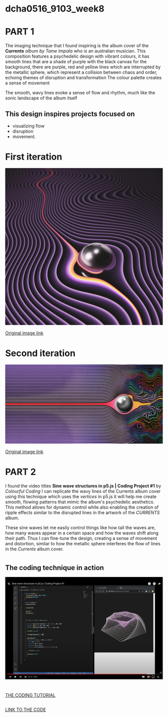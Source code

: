 # dcha0516_9103_week8


# PART 1

The imaging technique that I found inspiring is the album cover of the **Currents**
*album by Tame Impala* who is an australian musician. This composition features a 
psychedelic design with vibrant colours, it has smooth lines that are a shade 
of purple with the black canvas for the background, there are purple, red and 
yellow lines which are interrupted by the metallic sphere, which represent a collision between chaos and order, echoing themes of disruption and transformation
The colour palette creates a sense of movement

The smooth, wavy lines evoke a sense of flow and rhythm, much like the sonic landscape of the album itself


## This design inspires projects focused on 
- visualizing flow
 - disruption
 - movement.
#



# **First iteration**

![current album](assets/currents.jpeg.jpg)

[Original image link](https://images.app.goo.gl/MFfSLLzkRa11auRa9)

# **Second iteration**


![current album](assets/currents2.jpg)

[Original image link](https://images.app.goo.gl/AgJLCtcx6gTFXzuU8)

#
#



# PART 2


I found the video titles **Sine wave structures in p5.js | Coding Project #1** by *Colourful Coding* 
I can replicate the wavy lines of the Currents album cover using this technique which uses the *vertices* in p5.js
it will help me create smooth, flowing patterns that mimic the album's psychedelic aesthetics. This method allows for dynamic control while also enabling the creation of ripple effects similar to the disrupted lines in the artwork of the *CURRENTS* album. 

These sine waves let me easily control things like how tall the waves are, how many waves appear in a certain space and how the waves shift along their path. Thus I can fine-tune the design, creating a sense of movement and distortion, similar to how the metallic sphere interferes the flow of lines in the *Currents* album cover.

#

## The coding technique in action


![current album](assets/ss.png)

#

[THE CODING TUTORIAL](https://www.youtube.com/watch?v=vmhRlDyPHMQ&list=PLwUlLzAS3RYow0T9ZXB0IomwB-DyBRTfm)

##

[LINK TO THE CODE](https://github.com/colorful-coding/coding-projects/tree/edbd96c2be216d64cca10d519a4a3b5818f79164/Coding%20Project%20%231%20-%20code)

#
